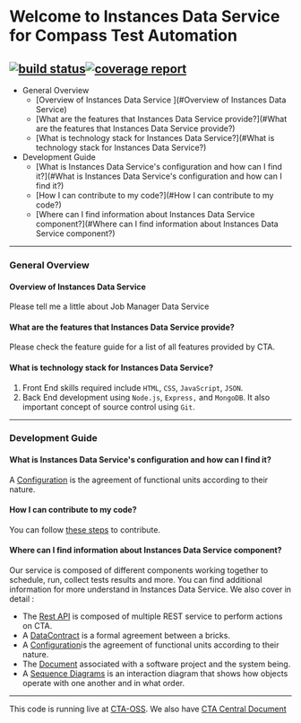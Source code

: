 # Welcome to Instances Data Service for Compass Test Automation
[![build status](https://git.sami.int.thomsonreuters.com/compass/cta-app-instancedataservice/badges/master/build.svg)](https://git.sami.int.thomsonreuters.com/compass/cta-app-instancedataservice/commits/master)[![coverage report](https://git.sami.int.thomsonreuters.com/compass/cta-app-instancedataservice/badges/master/coverage.svg)](https://git.sami.int.thomsonreuters.com/compass/cta-app-instancedataservice/commits/master)
------
* General Overview
  * [Overview of Instances Data Service ](#Overview of Instances Data Service)
  * [What are the features that Instances Data Service provide?](#What are the features that Instances Data Service provide?)
  * [What is technology stack for Instances Data Service?](#What is technology stack for Instances Data Service?)
* Development Guide
  * [What is Instances Data Service's configuration and how can I find it?](#What is Instances Data Service's configuration and how can I find it?)
  * [How I can contribute to my code?](#How I can contribute to my code?)
  * [Where can I find information about Instances Data Service component?](#Where can I find information about Instances Data Service component?)

------

### General Overview

#### Overview of Instances Data Service
Please tell me a little about Job Manager Data Service

#### What are the features that Instances Data Service provide?
Please check the feature guide for a list of all features provided by CTA.

#### What is technology stack for Instances Data Service?
 1. Front End skills required include `HTML`, `CSS`, `JavaScript`, `JSON`. 
 2. Back End development using `Node.js`, `Express,` and `MongoDB`. It also important concept of source control using `Git`.
  
------

### Development Guide

#### What is Instances Data Service's configuration and how can I find it?
A [Configuration](https://git.sami.int.thomsonreuters.com/compass/cta-app-instancesdataservice/wikis/configuration) is the agreement of functional units according to their nature.

#### How I can contribute to my code?
You can follow [these steps](https://git.sami.int.thomsonreuters.com/compass/cta/blob/master/contributing.md) to contribute.

#### Where can I find information about Instances Data Service component?
Our service is composed of different components working together to schedule, run, collect tests results and more. You can find additional information for more understand in Instances Data Service.
We also cover in detail :
* The [Rest API](https://git.sami.int.thomsonreuters.com/compass/cta-app-instancesdataservice/wikis/restapi) is composed of multiple REST service to perform actions on CTA.
* A [DataContract](https://git.sami.int.thomsonreuters.com/compass/cta-app-instancesdataservice/wikis/datacontract) is a formal agreement between a bricks.
* A [Configuration](https://git.sami.int.thomsonreuters.com/compass/cta-app-instancesdataservice/wikis/configuration)is the agreement of functional units according to their nature.
* The [Document](https://git.sami.int.thomsonreuters.com/compass/cta-app-instancesdataservice/wikis/document) associated with a software project and the system being.
* A [Sequence Diagrams](https://git.sami.int.thomsonreuters.com/compass/cta-app-instancesdataservice/wikis/sequencediagram) is an interaction diagram that shows how objects operate with one another and in what order.


------

This code is running live at [CTA-OSS](https://www.). We also have [CTA Central Document](https://git.sami.int.thomsonreuters.com/compass/cta) 

